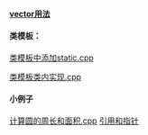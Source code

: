 #### [vector用法](vector/vector用法.md)

#### 类模板：

[类模板中添加static.cpp](类模板/类模板中添加static.cpp)

[类模板类内实现.cpp](类模板/类模板类内实现.cpp)

#### 小例子 

[计算圆的周长和面积.cpp](example/计算圆的周长和面积.cpp)
[引用和指针](example/引用和指针.cpp)


